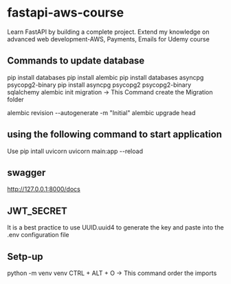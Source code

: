 # fastapi-aws-course
Learn FastAPI by building a complete project. Extend my knowledge on advanced web development-AWS, Payments, Emails for Udemy course

## Commands to update database
pip install databases
pip install alembic
pip install databases asyncpg psycopg2-binary
pip install asyncpg psycopg2 psycopg2-binary sqlalchemy
alembic init migration -> This Command create the Migration folder

alembic revision --autogenerate -m "Initial"
alembic upgrade head

## using the following command to start application 
Use pip intall uvicorn
uvicorn main:app --reload

## swagger 
http://127.0.0.1:8000/docs

## JWT_SECRET
It is a best practice to use UUID.uuid4 to generate the key and paste into the .env configuration file


## Setp-up

python -m venv venv
CTRL + ALT + O -> This command order the imports